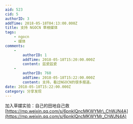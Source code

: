 ```yaml
---
aid: 523
cid: 5
authorID: 3
addTime: 2018-05-18T04:13:00.000Z
title: 支持 NGOCN 草根媒体
tags:
    - ngocn
    - 媒体
comments:
    -
        authorID: 1
        addTime: 2018-05-18T15:20:00.000Z
        content: 兹瓷兹瓷
    -
        authorID: 760
        addTime: 2018-05-18T15:22:00.000Z
        content: 支持，看过NGOCN的很多报道。
date: 2018-05-18T15:22:00.000Z
category: 分享发现
---
```


加入草媒实验：自己的田地自己救 [https://mp.weixin.qq.com/s/6pnkIQncMKWYMr\_ChWJN4A](https://mp.weixin.qq.com/s/6pnkIQncMKWYMr_ChWJN4A)
